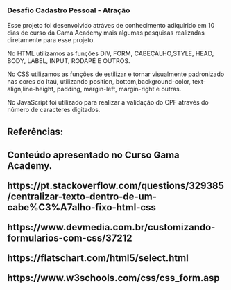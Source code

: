 <h3> Desafio Cadastro Pessoal - Atração </h3>

<p>Esse projeto foi desenvolvido atráves de conhecimento adiquirido em 10 dias de curso da Gama Academy mais algumas pesquisas realizadas diretamente para esse projeto.</p>

<p>No HTML utilizamos as funções DIV, FORM, CABEÇALHO,STYLE, HEAD, BODY, LABEL, INPUT, RODAPÉ E OUTROS.</p> 
<p>No CSS utilizamos as funções de estilizar e tornar visualmente padronizado nas cores do Itaú, utilizando position, bottom,background-color, text-align,line-height, padding, margin-left, margin-right e outras. </p>
<p>No JavaScript foi utilizado para realizar a validação do CPF através do número de caracteres digitados.</p>

<h2>Referências:<h2>

<p>Conteúdo apresentado no Curso Gama Academy.</p>

<p>https://pt.stackoverflow.com/questions/329385/centralizar-texto-dentro-de-um-cabe%C3%A7alho-fixo-html-css</p>

<p>https://www.devmedia.com.br/customizando-formularios-com-css/37212</p>

<p>https://flatschart.com/html5/select.html</p>

<p>https://www.w3schools.com/css/css_form.asp</p>
